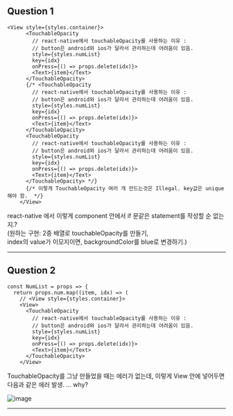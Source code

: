## Question 1

```
<View style={styles.container}>
      <TouchableOpacity
        // react-native에서 touchableOpacity를 사용하는 이유 :
        // button은 android와 ios가 달라서 관리하는데 어려움이 있음.
        style={styles.numList}
        key={idx}
        onPress={() => props.delete(idx)}>
        <Text>{item}</Text>
      </TouchableOpacity>
      {/* <TouchableOpacity
        // react-native에서 touchableOpacity를 사용하는 이유 :
        // button은 android와 ios가 달라서 관리하는데 어려움이 있음.
        style={styles.numList}
        key={idx}
        onPress={() => props.delete(idx)}>
        <Text>{item}</Text>
      </TouchableOpacity>
      <TouchableOpacity
        // react-native에서 touchableOpacity를 사용하는 이유 :
        // button은 android와 ios가 달라서 관리하는데 어려움이 있음.
        style={styles.numList}
        key={idx}
        onPress={() => props.delete(idx)}>
        <Text>{item}</Text>
      </TouchableOpacity> */}
      {/* 이렇게 TouchableOpacity 여러 개 만드는것은 Illegal. key값은 unique 해야 함.  */}
    </View>
```

react-native 에서 이렇게 component 안에서 if 문같은 statement를 작성할 순 없는지.?<br/>
(원하는 구현: 2중 배열로 touchableOpacity를 만들기, <br/>
index의 value가 이모지이면, backgroundColor를 blue로 변경하기.)

---

## Question 2

```
const NumList = props => {
  return props.num.map((item, idx) => (
    // <View style={styles.container}>
    <View>
      <TouchableOpacity
        // react-native에서 touchableOpacity를 사용하는 이유 :
        // button은 android와 ios가 달라서 관리하는데 어려움이 있음.
        style={styles.numList}
        key={idx}
        onPress={() => props.delete(idx)}>
        <Text>{item}</Text>
      </TouchableOpacity>
    </View>
```

TouchableOpacity를 그냥 만들었을 때는 에러가 없는데, 이렇게 View 안에 넣어두면 다음과 같은 에러 발생. ... why?

![image](https://user-images.githubusercontent.com/72643027/154793877-122f0a7d-4352-4dad-9fb0-50642b1b76b6.png)

---

